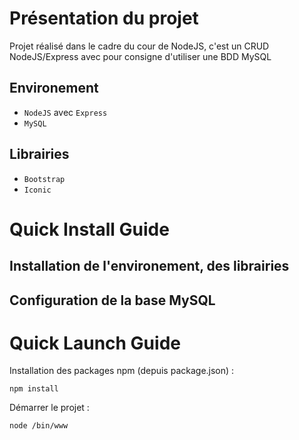 # Présentation du projet

Projet réalisé dans le cadre du cour de NodeJS, c'est un CRUD NodeJS/Express avec pour consigne d'utiliser une BDD MySQL

## Environement

* `NodeJS` avec `Express`
* `MySQL`

## Librairies

* `Bootstrap`
* `Iconic`

# Quick Install Guide

## Installation de l'environement, des librairies

## Configuration de la base MySQL

# Quick Launch Guide

Installation des packages npm (depuis package.json) :
```
npm install
```
Démarrer le projet :
```
node /bin/www
```


